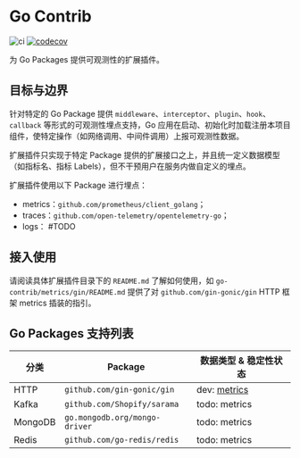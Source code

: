 # Go Contrib

![ci](https://github.com/quwan-sre/observability-go-contrib/actions/workflows/e2e-test.yml/badge.svg) [![codecov](https://codecov.io/gh/quwan-sre/observability-go-contrib/graph/badge.svg?token=SQMXEVX0R4)](https://codecov.io/gh/quwan-sre/observability-go-contrib)

为 Go Packages 提供可观测性的扩展插件。

## 目标与边界
针对特定的 Go Package 提供 `middleware`、`interceptor`、`plugin`、`hook`、`callback` 等形式的可观测性埋点支持，Go 应用在启动、初始化时加载注册本项目组件，使特定操作（如网络调用、中间件调用）上报可观测性数据。

扩展插件只实现于特定 Package 提供的扩展接口之上，并且统一定义数据模型（如指标名、指标 Labels），但不干预用户在服务内做自定义的埋点。

扩展插件使用以下 Package 进行埋点：
- metrics：`github.com/prometheus/client_golang`；
- traces：`github.com/open-telemetry/opentelemetry-go`；
- logs： #TODO

## 接入使用
请阅读具体扩展插件目录下的 `README.md` 了解如何使用，如 `go-contrib/metrics/gin/README.md` 提供了对 `github.com/gin-gonic/gin` HTTP 框架 metrics 插装的指引。

## Go Packages 支持列表

| 分类    | Package | 数据类型 & 稳定性状态                                                                                  | 
|-------|---------|-----------------------------------------------------------------------------------------------|
| HTTP  | `github.com/gin-gonic/gin` | dev: [metrics](https://gitlab.ttyuyin.com/observability/go-contrib/-/blob/master/metrics/gin) |
| Kafka | `github.com/Shopify/sarama` | todo: metrics                                                                                 |
| MongoDB | `go.mongodb.org/mongo-driver` | todo: metrics                                                                                 |
| Redis | `github.com/go-redis/redis` | todo: metrics                                                                                 |
